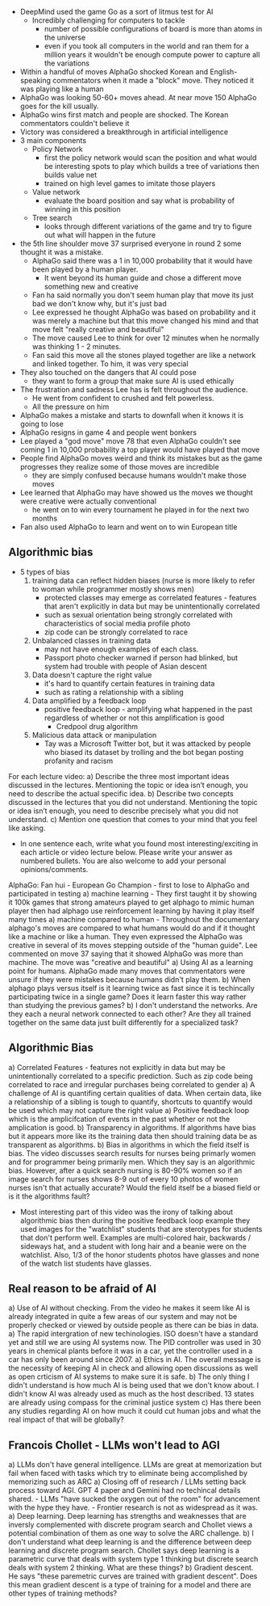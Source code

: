 - DeepMind used the game Go as a sort of litmus test for AI
    - Incredibly challenging for computers to tackle
        - number of possible configurations of board is more than atoms in the universe
        - even if you took all computers in the world and ran them for a million years it wouldn't be enough compute power to capture all the variations
- Within a handful of moves AlphaGo shocked Korean and English-speaking commentators when it made a "block" move. They noticed it was playing like a human
- AlphaGo was looking 50-60+ moves ahead. At near move 150 AlphaGo goes for the kill usually.
- AlphaGo wins first match and people are shocked. The Korean commentators couldn't believe it
- Victory was considered a breakthrough in artificial intelligence
- 3 main components
    - Policy Network
        - first the policy network would scan the position and what would be interesting spots to play which builds a tree of variations then builds value net
        - trained on high level games to imitate those players
    - Value network 
        - evaluate the board position and say what is probability of winning in this position
    - Tree search 
        - looks through different variations of the game and try to figure out what will happen in the future
- the 5th line shoulder move 37 surprised everyone in round 2 some thought it was a mistake.
    - AlphaGo said there was a 1 in 10,000 probability that it would have been played by a human player.
        - It went beyond its human guide and chose a different move something new and creative
    - Fan ha said normally you don't seem human play that move its just bad we don't know why, but it's just bad
    - Lee expressed he thought AlphaGo was based on probability and it was merely a machine but that this move changed his mind and that move felt "really creative and beautiful"
    - The move caused Lee to think for over 12 minutes when he normally was thinking 1 - 2 minutes.
    - Fan said this move all the stones played together are like a network and linked together. To him, it was very special
- They also touched on the dangers that AI could pose
    - they want to form a group that make sure AI is used ethically
- The frustration and sadness Lee has is felt throughout the audience.
    - He went from confident to crushed and felt powerless.
    - All the pressure on him
- AlphaGo makes a mistake and starts to downfall when it knows it is going to lose
- AlphaGo resigns in game 4 and people went bonkers
- Lee played a "god move" move 78 that even AlphaGo couldn't see coming 1 in 10,000 probability a top player would have played that move
- People find AlphaGo moves weird and think its mistakes but as the game progresses they realize some of those moves are incredible
    - they are simply confused because humans wouldn't make those moves
- Lee learned that AlphaGo may have showed us the moves we thought were creative were actually conventional
    - he went on to win every tournament he played in for the next two months
- Fan also used AlphaGo to learn and went on to win European title

## Algorithmic bias
- 5 types of bias
    1. training data can reflect hidden biases (nurse is more likely to refer to woman while programmer mostly shows men)
        - protected classes may emerge as correlated features - features that aren't explicitly in data but may be unintentionally correlated
        - such as sexual orientation being strongly correlated with characteristics of social media profile photo
        - zip code can be strongly correlated to race
    2. Unbalanced classes in training data
        - may not have enough examples of each class.
        - Passport photo checker warned if person had blinked, but system had trouble with people of Asian descent
    3. Data doesn't capture the right value
        - it's hard to quantify certain features in training data
        - such as rating a relationship with a sibling
    4. Data amplified by a feedback loop
        - positive feedback loop - amplifying what happened in the past regardless of whether or not this amplification is good
            - Credpool drug algorithm
    5. Malicious data attack or manipulation
        - Tay was a Microsoft Twitter bot, but it was attacked by people who biased its dataset by trolling and the bot began posting profanity and racism


For each lecture video:
a) Describe the three most important ideas discussed in the lectures. Mentioning the topic or idea isn’t enough, you need to describe the actual specific idea.
b) Describe two concepts discussed in the lectures that you did not understand. Mentioning the topic or idea isn’t enough, you need to describe precisely what you did not understand.
c) Mention one question that comes to your mind that you feel like asking.
- In one sentence each, write what you found most interesting/exciting in each article or video lecture below. Please write your answer as numbered bullets. You are also welcome to add your personal opinions/comments.

AlphaGo:
Fan hui - European Go Champion - first to lose to AlphaGo and participated in testing
a) machine learning - They first taught it by showing it 100k games that strong amateurs played to get alphago to mimic human player then had alphago use reinforcement learning by having it play itself many times
a) machine compared to human - Throughout the documentary alphago's moves are compared to what humans would do and if it thought like a machine or like a human. They even expressed the AlphaGo was creative in several of its moves
stepping outside of the "human guide". Lee commented on move 37 saying that it showed AlphaGo was more than machine. The move was "creative and beautiful"
a) Using AI as a learning point for humans. AlphaGo made many moves that commentators were unsure if they were mistakes because humans didn't play them.
b) When alphago plays versus itself is it learning twice as fast since it is techincally participating twice in a single game? Does it learn faster this way rather than studying the previous games?
b) I don't understand the networks. Are they each a neural network connected to each other? Are they all trained together on the same data just built differently for a specialized task?

## Algorithmic Bias
a) Correlated Features - features not explicitly in data but may be unintentionally correlated to a specific prediction. Such as zip code being correlated to race and irregular purchases being correlated to gender
a) A challenge of AI is quantifing certain qualities of data. When certain data, like a relationship of a sibling is tough to quantify, shortcuts to quantify would be used which may not capture the right value
a) Positive feedback loop which is the amplicifcation of events in the past whether or not the amplication is good.
b) Transparency in algorithms. If algorithms have bias but it appears more like its the training data then should training data be as transparent as algorithms.
b) Bias in algorithms in which the field itself is bias. The video discusses search results for nurses being primarly women and for programmer being primarily men. Which they say is an algorithmic bias. However, after a quick search nursing is 80-90% women so if an image search for nurses shows 8-9 out of every 10 photos of women nurses isn't that actually accurate? Would the field itself be a biased field or is it the algorithms fault?
- Most interesting part of this video was the irony of talking about algorithmic bias then during the positive feedback loop example they used images for the "watchlist" students that are sterotypes for students that don't perform well. Examples are multi-colored hair, backwards / sideways hat, and a student with long hair and a beanie were on the watchlist. Also, 1/3 of the honor students photos have glasses and none of the watch list students have glasses.

## Real reason to be afraid of AI
a) Use of AI without checking. From the video he makes it seem like AI is already integrated in quite a few areas of our system and may not be properly checked or viewed by outside people as there can be bias in data.
a) The rapid intergration of new techinologies. ISO doesn't have a standard yet and still we are using AI systems now. The PID controller was used in 30 years in chemical plants before it was in a car, yet the controller used in a car has only been around since 2007.
a) Ethics in AI. The overall message is the necessity of keeping AI in check and allowing open discussions as well as open crticism of AI systems to make sure it is safe.
b) The only thing I didn't understand is how much AI is being used that we don't know about. I didn't know AI was already used as much as the host described. 13 states are already using compass for the criminal justice system
c) Has there been any studies regarding AI on how much it could cut human jobs and what the real impact of that will be globally?

## Francois Chollet - LLMs won't lead to AGI
a) LLMs don't have general intelligence. LLMs are great at memorization but fail when faced with tasks which try to eliminate being accomplished by memorizing such as ARC
a) Closing off of research / LLMs setting back process toward AGI. GPT 4 paper and Gemini had no techincal details shared.
    - LLMs "have sucked the oxygen out of the room" for advancement with the hype they have.
    - Frontier research is not as widespread as it was.
a) Deep learning. Deep learning has strengths and weaknesses that are inversly complemented with discrete program search and Chollet views a potential combination of them as one way to solve the ARC challenge.
b) I don't understand what deep learning is and the difference between deep learning and discrete program search. Chollet says deep learning is a parametric curve that deals with system type 1 thinking but discrete search deals with system 2 thinking. What are these things?
b) Gradient descent. He says "these paremetric curves are trained with gradient descent". Does this mean gradient descent is a type of training for a model and there are other types of training methods?
